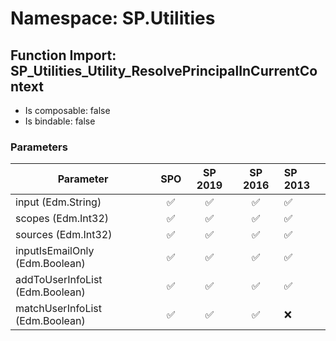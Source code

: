 # Namespace: SP.Utilities

## Function Import: SP_Utilities_Utility_ResolvePrincipalInCurrentContext

- Is composable: false
- Is bindable: false

### Parameters

Parameter | SPO | SP 2019 | SP 2016 | SP 2013
----------|:---:|:-------:|:-------:|:-------
input (Edm.String) | ✅ | ✅ | ✅ | ✅
scopes (Edm.Int32) | ✅ | ✅ | ✅ | ✅
sources (Edm.Int32) | ✅ | ✅ | ✅ | ✅
inputIsEmailOnly (Edm.Boolean) | ✅ | ✅ | ✅ | ✅
addToUserInfoList (Edm.Boolean) | ✅ | ✅ | ✅ | ✅
matchUserInfoList (Edm.Boolean) | ✅ | ✅ | ✅ | ❌